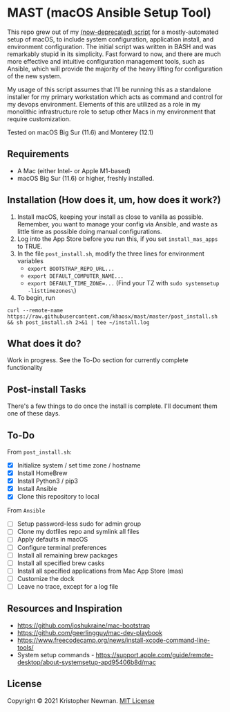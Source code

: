 # MAST (macOS Ansible Setup Tool)

This repo grew out of my [(now-deprecated) script](https://github.com/khaosx/macos-setup-deprecated) for a mostly-automated setup of macOS, to include system configuration, application install, and environment configuration. The initial script was written in BASH and was remarkably stupid in its simplicity. Fast forward to now, and there are much more effective and intuitive configuration management tools, such as Ansible, which will provide the majority of the heavy lifting for configuration of the new system.

My usage of this script assumes that I'll be running this as a standalone installer for my primary workstation which acts as command and control for my devops environment. Elements of this are utilized as a role in my monolithic infrastructure role to setup other Macs in my environment that require customization.

Tested on macOS Big Sur (11.6) and Monterey (12.1)

## Requirements

* A Mac (either Intel- or Apple M1-based)
* macOS Big Sur (11.6) or higher, freshly installed.

## Installation (How does it, um, how does it work?)
1. Install macOS, keeping your install as close to vanilla as possible. Remember, you want to manage your config via Ansible, and waste as little time as possible doing manual configurations.
1. Log into the App Store before you run this, if you set `install_mas_apps` to TRUE.
1. In the file `post_install.sh`, modify the three lines for environment variables
    * `export BOOTSTRAP_REPO_URL...`
    * `export DEFAULT_COMPUTER_NAME...`
    * `export DEFAULT_TIME_ZONE=...` (Find your TZ with `sudo systemsetup -listtimezones\`)
1. To begin, run 

```curl --remote-name https://raw.githubusercontent.com/khaosx/mast/master/post_install.sh && sh post_install.sh 2>&1 | tee ~/install.log```

## What does it do?

Work in progress. See the To-Do section for currently complete functionality

## Post-install Tasks

There's a few things to do once the install is complete. I'll document them one of these days.

## To-Do
From `post_install.sh`:
- [X] Initialize system / set time zone / hostname
- [X] Install HomeBrew
- [X] Install Python3 / pip3
- [X] Install Ansible
- [X] Clone this repository to local

From `Ansible`
- [ ] Setup password-less sudo for admin group 
- [ ] Clone my dotfiles repo and symlink all files
- [ ] Apply defaults in macOS
- [ ] Configure terminal preferences
- [ ] Install all remaining brew packages
- [ ] Install all specified brew casks
- [ ] Install all specified applications from Mac App Store (mas)
- [ ] Customize the dock
- [ ] Leave no trace, except for a log file

## Resources and Inspiration
* https://github.com/joshukraine/mac-bootstrap
* https://github.com/geerlingguy/mac-dev-playbook
* https://www.freecodecamp.org/news/install-xcode-command-line-tools/
* System setup commands - https://support.apple.com/guide/remote-desktop/about-systemsetup-apd95406b8d/mac

## License

Copyright &copy; 2021 Kristopher Newman. [MIT License](https://github.com//khaosx/mast/blob/master/LICENSE.md)